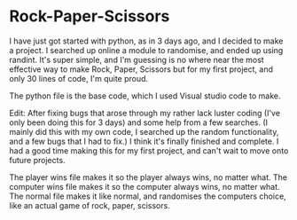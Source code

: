 # Rock-Paper-Scissors
I have just got started with python, as in 3 days ago, and I decided to make a project. I searched up online a module to randomise, and ended up using randint. It's super simple, and I'm guessing is no where near the most effective way to make Rock, Paper, Scissors but for my first project, and only 30 lines of code, I'm quite proud.

The python file is the base code, which I used Visual studio code to make. 

Edit: After fixing bugs that arose through my rather lack luster coding (I've only been doing this for 3 days) and some help from a few searches. (I mainly did this with my own code, I searched up the random functionality, and a few bugs that I had to fix.) I think it's finally finished and complete. I had a good time making this for my first project, and can't wait to move onto future projects.

The player wins file makes it so the player always wins, no matter what.
The computer wins file makes it so the computer always wins, no matter what.
The normal file makes it like normal, and randomises the computers choice, like an actual game of rock, paper, scissors.

